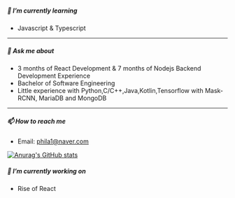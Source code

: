 ##### 🌱 I’m currently learning

- Javascript & Typescript
<!-- 
[![Top Langs](https://github-readme-stats.vercel.app/api/top-langs/?username=alexrider94&layout=compact&theme=radical)](https://github.com/alexrider94/github-readme-stats)
- Algorithms with Javascript.

[![Solved.ac](http://mazassumnida.wtf/api/generate_badge?boj=phila1)](https://solved.ac/phila1)
- Refactoring method.
 -->
***

##### 💬 Ask me about

- 3 months of React Development & 7 months of Nodejs Backend Development Experience
- Bachelor of Software Engineering
- Little experience with Python,C/C++,Java,Kotlin,Tensorflow with Mask-RCNN, MariaDB and MongoDB

***

##### 📫 How to reach me

- Email: phila1@naver.com

[![Anurag's GitHub stats](https://github-readme-stats.vercel.app/api?username=alexrider94&show_icons=true&theme=radical)](https://github.com/anuraghazra/github-readme-stats)

##### 🔭 I’m currently working on
- Rise of React
<!-- - [진행할 프로젝트](https://bubbly-bone-3ef.notion.site/Project-List-4dd52ba970134d778b3182a0c39a0ce7) -->
